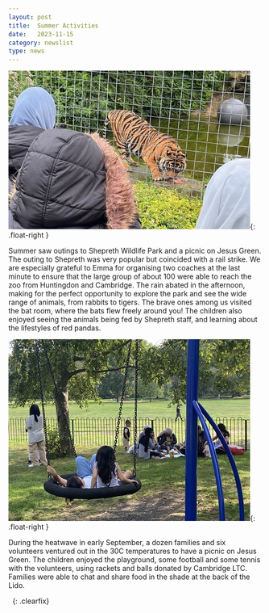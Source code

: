 ```yaml
---
layout: post
title:  Summer Activities
date:   2023-11-15
category: newslist
type: news
---
```


![A group of people looking at a tiger in a zoo.](/images/2023-11-15-summer-activities-1.jpg){: .float-right }

Summer saw outings to Shepreth Wildlife Park and a picnic on Jesus Green. The outing to Shepreth was very popular but coincided with a rail strike. We are especially grateful to Emma for organising two coaches at the last minute to ensure that the large group of about 100 were able to reach the zoo from Huntingdon and Cambridge. The rain abated in the afternoon, making for the perfect opportunity to explore the park and see the wide range of animals, from rabbits to tigers. The brave ones among us visited the bat room, where the bats flew freely around you! The children also enjoyed seeing the animals being fed by Shepreth staff, and learning about the lifestyles of red pandas.

![Two children playing on a swing whilst a family sit nearby on the grass.](/images/2023-11-15-summer-activities-2.jpg){: .float-right }

During the heatwave in early September, a dozen families and six volunteers ventured out in the 30C temperatures to have a picnic on Jesus Green. The children enjoyed the playground, some football and some tennis with the volunteers, using rackets and balls donated by Cambridge LTC. Families were able to chat and share food in the shade at the back of the Lido.

&nbsp;
{: .clearfix}
